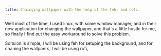 ```yaml
---
title: Chainging wallpaper with the help of the feh, and rofi.
---
```


Well most of the time, I used linux, with some window manager, and in their now application for changing the wallpaper, and that's a little hustle for me, so finally I find out the easy workaround to solve this problem, 

Soltuion is simple, I will be using feh for setuping the background, and for chaning the wallpaers, I will be using rofi, 